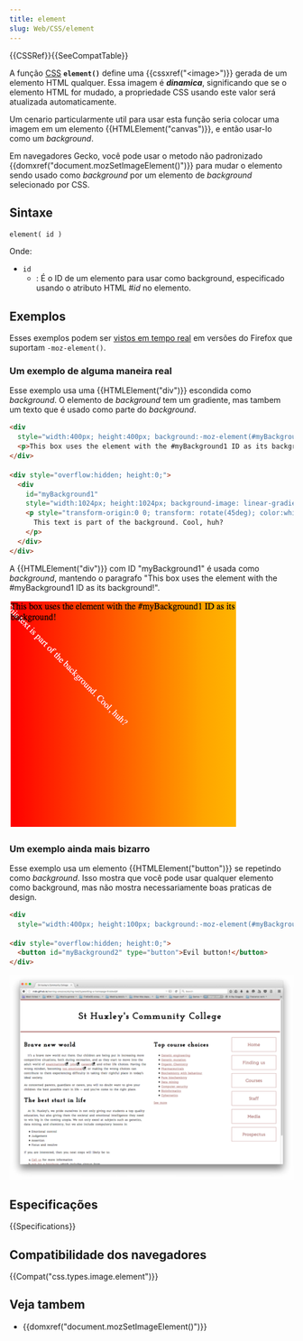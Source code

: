 ```yaml
---
title: element
slug: Web/CSS/element
---
```


{{CSSRef}}{{SeeCompatTable}}

A função [CSS](/pt-BR/docs/CSS) **`element()`** define uma {{cssxref("&lt;image&gt;")}} gerada de um elemento HTML qualquer. Essa imagem é **_dinamica_**, significando que se o elemento HTML for mudado, a propriedade CSS usando este valor será atualizada automaticamente.

Um cenario particularmente util para usar esta função seria colocar uma imagem em um elemento {{HTMLElement("canvas")}}, e então usar-lo como um _background_.

Em navegadores Gecko, você pode usar o metodo não padronizado {{domxref("document.mozSetImageElement()")}} para mudar o elemento sendo usado como _background_ por um elemento de _background_ selecionado por CSS.

## Sintaxe

```
element( id )
```

Onde:

- `id`
  - : É o ID de um elemento para usar como background, especificado usando o atributo HTML #_id_ no elemento.

## Exemplos

Esses exemplos podem ser [vistos em tempo real](/samples/cssref/moz-element.html) em versões do Firefox que suportam `-moz-element()`.

### Um exemplo de alguma maneira real

Esse exemplo usa uma {{HTMLElement("div")}} escondida como _background_. O elemento de _background_ tem um gradiente, mas tambem um texto que é usado como parte do _background_.

```html
<div
  style="width:400px; height:400px; background:-moz-element(#myBackground1) no-repeat;">
  <p>This box uses the element with the #myBackground1 ID as its background!</p>
</div>

<div style="overflow:hidden; height:0;">
  <div
    id="myBackground1"
    style="width:1024px; height:1024px; background-image: linear-gradient(to right, red, orange, yellow, white);">
    <p style="transform-origin:0 0; transform: rotate(45deg); color:white;">
      This text is part of the background. Cool, huh?
    </p>
  </div>
</div>
```

A {{HTMLElement("div")}} com ID "myBackground1" é usada como _background_, mantendo o paragrafo "This box uses the element with the #myBackground1 ID as its background!".

![example1.png](example1.png)

### Um exemplo ainda mais bizarro

Esse exemplo usa um elemento {{HTMLElement("button")}} se repetindo como _background_. Isso mostra que você pode usar qualquer elemento como background, mas não mostra necessariamente boas praticas de design.

```html
<div
  style="width:400px; height:100px; background:-moz-element(#myBackground2);"></div>

<div style="overflow:hidden; height:0;">
  <button id="myBackground2" type="button">Evil button!</button>
</div>
```

![example2.png](example2.png)

## Especificações

{{Specifications}}

## Compatibilidade dos navegadores

{{Compat("css.types.image.element")}}

## Veja tambem

- {{domxref("document.mozSetImageElement()")}}
